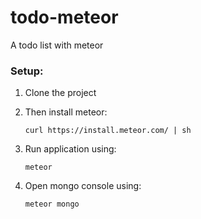 # todo-meteor
A todo list with meteor

### Setup:
1. Clone the project 
2. Then install meteor:

    ```
    curl https://install.meteor.com/ | sh
    ```
3. Run application using:

    ```
    meteor
    ```
4) Open mongo console using:

    ```
    meteor mongo
    ```